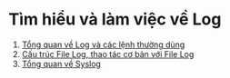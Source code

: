 # Tìm hiểu và làm việc về Log 


1. [Tổng quan về Log và các lệnh thường dùng](./01_Log-info.md)
2. [Cấu trúc File Log, thao tác cơ bản với File Log](./02_Tim-hieu-folder-log.md)
3. [Tổng quan về Syslog](./03_Tong-quan-syslog.md)



